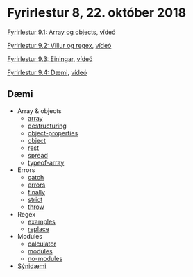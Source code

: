 # Fyrirlestur 8, 22. október 2018

[Fyrirlestur 9.1: Array og objects](09.1.array.objects.md), [vídeó](https://youtu.be/RMiKD3vYKD0)

[Fyrirlestur 9.2: Villur og regex](09.2.error.regex.md), [vídeó](https://youtu.be/ct_bP2hN5Qk)

[Fyrirlestur 9.3: Einingar](09.3.modules.md), [vídeó](https://youtu.be/XSf3uv4FjD8)

[Fyrirlestur 9.4: Dæmi](09.4.daemi.md), [vídeó](https://youtu.be/p4cRZujt354)

## Dæmi

* Array & objects
  - [array](daemi/array.objects/array.js)
  - [destructuring](daemi/array.objects/destructuring.js)
  - [object-properties](daemi/array.objects/object-properties.js)
  - [object](daemi/array.objects/object.js)
  - [rest](daemi/array.objects/rest.js)
  - [spread](daemi/array.objects/spread.js)
  - [typeof-array](daemi/array.objects/typeof-array.js)
* Errors
  - [catch](daemi/errors/catch.js)
  - [errors](daemi/errors/errors.js)
  - [finally](daemi/errors/finally.js)
  - [strict](daemi/errors/strict.js)
  - [throw](daemi/errors/throw.js)
* Regex
  - [examples](daemi/regex/examples.js)
  - [replace](daemi/regex/replace.js)
* Modules
  - [calculator](daemi/modules/calculator.js)
  - [modules](daemi/modules/modules.js)
  - [no-modules](daemi/modules/no-modules.js)
* [Sýnidæmi](daemi/synidaemi/)
